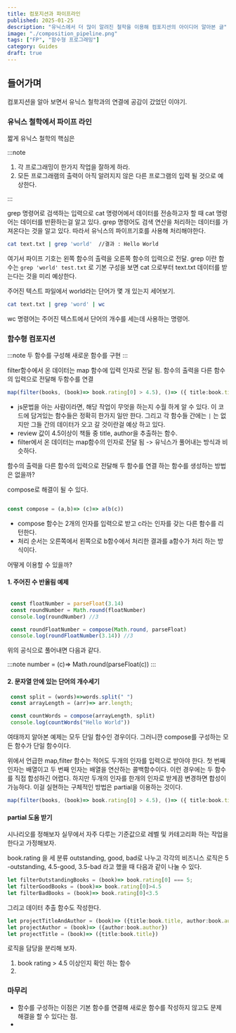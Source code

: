 ```yaml
---
title: 컴포지션과 파이프라인
published: 2025-01-25
description: "유닉스에서 더 많이 알려진 철학을 이용해 컴포지션의 아이디어 알아본 글"
image: "./composition_pipeline.png"
tags: ["FP", "함수형 프로그래밍"]
category: Guides
draft: true
---
```


## 들어가며

컴포지션을 알아 보면서 유닉스 철학과의 연결에 공감이 갔었던 이야기.

### 유닉스 철학에서 파이프 라인

짧게 유닉스 철학의 핵심은

:::note

1. 각 프로그래밍이 한가지 작업을 잘하게 하라.
2. 모든 프로그래램의 출력이 아직 알려지지 않은 다른 프로그램의 입력 될 것으로 예상한다.

:::

grep 명령어로 검색하는 입력으로 cat 명령어에서 데이터를 전송하고자 할 때 cat 명령어는 데이터를 반환하는걸 알고 있다.
grep 명령어도 검색 연산을 처리하는 데이터를 가져온다는 것을 알고 있다. 따라서 유닉스의 파이프기호를 사용해 처리해야한다.

```bash
cat text.txt | grep 'world'  //결과 : Hello World

```

여기서 파이프 기호는 왼쪽 함수의 출력을 오른쪽 함수의 입력으로 전달. grep 이란 함수는 `grep 'world' test.txt` 로 기본 구성을 보면 cat 으로부터 text.txt 데이터를 받는다는 것을 미리 예상한다.

주어진 텍스트 파일에서 world라는 단어가 몇 개 있는지 세어보기.

```bash
cat text.txt | grep 'word' | wc

```

wc 명령어는 주어진 텍스트에서 단어의 개수를 세는데 사용하는 명령어.

### 함수형 컴포지션

:::note
두 함수를 구성해 새로운 함수를 구현
:::

filter함수에서 온 데이터는 map 함수에 입력 인자로 전달 됨.
함수의 출력을 다른 함수의 입력으로 전달해 두함수를 연결

```typescript
map(filter(books, (book)=> book.rating[0] > 4.5), ()=> ({ title:book.title, author:book.author}))
```

- js문법을 아는 사람이라면, 해당 작업이 무엇을 하는지 수월 하게 알 수 있다. 이 코드에 담겨있는 함수들은 정확히 한가지 일만 한다. 그리고 각 함수들 간에는 `|` 는 없지만 그들 간의 데이터가 오고 갈 것이란걸 예상 하고 있다.
- review 값이 4.5이상이 책들 중 title, author을 추출하는 함수.
- filter에서 온 데이터는 map함수의 인자로 전달 됨 -> 유닉스가 풀어내는 방식과 비슷하다.

함수의 출력을 다른 함수의 입력으로 전달해 두 함수를 연결 하는 함수를 생성하는 방법은 없을까?

compose로 해결이 될 수 있다.

```typescript

const compose = (a,b)=> (c)=> a(b(c))
```

- compose 함수는 2개의 인자를 입력으로 받고 c라는 인자를 갖는 다른 함수를 리턴한다.
- 처리 순서는 오른쪽에서 왼쪽으로 b함수에서 처리한 결과를 a함수가 처리 하는 방식이다.

어떻게 이용할 수 있을까?

#### 1. 주어진 수 반올림 예제

```typescript

 const floatNumber = parseFloat(3.14)
 const roundNumber = Math.round(floatNumber)
 console.log(roundNumber) //3

 const roundFloatNumber = compose(Math.round, parseFloat)
 console.log(roundFloatNumber(3.14)) //3

```

위의 공식으로 풀어내면 다음과 같다.

:::note
number = (c)=> Math.round(parseFloat(c))
:::

#### 2. 문자열 안에 있는 단어의 개수세기

```typescript
 const split = (words)=>words.split(" ")
 const arrayLength = (arr)=> arr.length;

 const countWords = compose(arrayLength, split)
 console.log(countWords("Hello World")) 
```

여태까지 알아본 예제는 모두 단일 함수인 경우이다. 그러니깐 compose를 구성하는 모든 함수가 단일 함수이다.

위에서 언급한 map,filter 함수는 적어도 두개의 인자를 입력으로 받아야 한다.
첫 번째 인자는 배열이고 두 번째 인자는 배열을 연산하는 콜백함수이다. 이런 경우에는 두 함수를 직접 합성하긴 어렵다. 하지만 두개의 인자를 한개의 인자로 받게끔 변경하면 합성이 가능하다. 이걸 실현하는 구체적인 방법은 partial을 이용하는 것이다.

```typescript
map(filter(books, (book)=> book.rating[0] > 4.5), ()=> ({ title:book.title, author:book.author}))
```

#### partial 도움 받기

시나리오를 정해보자 실무에서 자주 다루는 기준값으로 레벨 및 카테고리화 하는 작업을 한다고 가정해보자.

book.rating 을 세 분류 outstanding, good, bad로 나누고
각각의 비즈니스 로직은 5 -outstanding, 4.5-good, 3.5-bad 라고 했을 때 다음과 같이 나눌 수 있다.

```typescript
let filterOutstandingBooks = (book)=> book.rating[0] === 5;
let filterGoodBooks = (book)=> book.rating[0]>4.5
let filterBadBooks = (book)=> book.rating[0]<3.5

```

그리고 데이터 추출 함수도 작성한다.

```typescript
let projectTitleAndAuthor = (book)=> ({title:book.title, author:book.author})
let projectAuthor = (book)=> ({author:book.author})
let projectTitle = (book)=> ({title:book.title})
```

로직을 담당을 분리해 보자.

1. book rating > 4.5 이상인지 확인 하는 함수
2. 

### 마무리

- 함수를 구성하는 이점은 기본 함수를 연결해 새로운 함수를 작성하지 않고도 문제 해결을 할 수 있다는 점.
-
